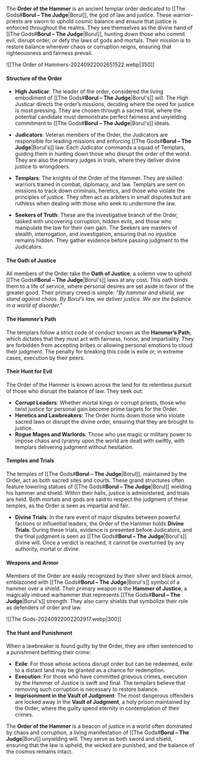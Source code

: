 The **Order of the Hammer** is an ancient templar order dedicated to [[The Gods#**Borul – The Judge**|Borul]], the god of law and justice. These warrior-priests are sworn to uphold cosmic balance and ensure that justice is enforced throughout the realms. They see themselves as the divine hand of [[The Gods#**Borul – The Judge**|Borul]], hunting down those who commit evil, disrupt order, or defy the laws of gods and mortals. Their mission is to restore balance wherever chaos or corruption reigns, ensuring that righteousness and fairness prevail. 

![[The Order of Hammers-20240922002651522.webp|350]]

#### Structure of the Order

- **High Justicar**: The leader of the order, considered the living embodiment of [[The Gods#**Borul – The Judge**|Borul's]] will. The High Justicar directs the order’s missions, deciding where the need for justice is most pressing. They are chosen through a sacred trial, where the potential candidate must demonstrate perfect fairness and unyielding commitment to [[The Gods#**Borul – The Judge**|Borul's]] ideals.
    
- **Judicators**: Veteran members of the Order, the Judicators are responsible for leading missions and enforcing [[The Gods#**Borul – The Judge**|Borul's]] law. Each Judicator commands a squad of Templars, guiding them in hunting down those who disrupt the order of the world. They are also the primary judges in trials, where they deliver divine justice to wrongdoers.
    
- **Templars**: The knights of the Order of the Hammer. They are skilled warriors trained in combat, diplomacy, and law. Templars are sent on missions to track down criminals, heretics, and those who violate the principles of justice. They often act as arbiters in small disputes but are ruthless when dealing with those who seek to undermine the law.
    
- **Seekers of Truth**: These are the investigative branch of the Order, tasked with uncovering corruption, hidden evils, and those who manipulate the law for their own gain. The Seekers are masters of stealth, interrogation, and investigation, ensuring that no injustice remains hidden. They gather evidence before passing judgment to the Judicators.
    

#### The Oath of Justice

All members of the Order take the **Oath of Justice**, a solemn vow to uphold [[The Gods#**Borul – The Judge**|Borul's]] laws at any cost. This oath binds them to a life of service, where personal desires are set aside in favor of the greater good. Their primary creed is simple: _"By hammer and shield, we stand against chaos. By Borul’s law, we deliver justice. We are the balance in a world of disorder."_

#### The Hammer’s Path

The templars follow a strict code of conduct known as the **Hammer’s Path**, which dictates that they must act with fairness, honor, and impartiality. They are forbidden from accepting bribes or allowing personal emotions to cloud their judgment. The penalty for breaking this code is exile or, in extreme cases, execution by their peers.

#### Their Hunt for Evil

The Order of the Hammer is known across the land for its relentless pursuit of those who disrupt the balance of law. They seek out:

- **Corrupt Leaders**: Whether mortal kings or corrupt priests, those who twist justice for personal gain become prime targets for the Order.
- **Heretics and Lawbreakers**: The Order hunts down those who violate sacred laws or disrupt the divine order, ensuring that they are brought to justice.
- **Rogue Mages and Warlords**: Those who use magic or military power to impose chaos and tyranny upon the world are dealt with swiftly, with templars delivering judgment without hesitation.

#### Temples and Trials

The temples of [[The Gods#**Borul – The Judge**|Borul]], maintained by the Order, act as both sacred sites and courts. These grand structures often feature towering statues of [[The Gods#**Borul – The Judge**|Borul]] wielding his hammer and shield. Within their halls, justice is administered, and trials are held. Both mortals and gods are said to respect the judgment of these temples, as the Order is seen as impartial and fair.

- **Divine Trials**: In the rare event of major disputes between powerful factions or influential leaders, the Order of the Hammer holds **Divine Trials**. During these trials, evidence is presented before Judicators, and the final judgment is seen as [[The Gods#**Borul – The Judge**|Borul's]] divine will. Once a verdict is reached, it cannot be overturned by any authority, mortal or divine.

#### Weapons and Armor

Members of the Order are easily recognized by their silver and black armor, emblazoned with [[The Gods#**Borul – The Judge**|Borul's]] symbol of a hammer over a shield. Their primary weapon is the **Hammer of Justice**, a magically imbued warhammer that represents [[The Gods#**Borul – The Judge**|Borul's]] strength. They also carry shields that symbolize their role as defenders of order and law.

![[The Gods-20240922002202917.webp|300]]

#### The Hunt and Punishment

When a lawbreaker is found guilty by the Order, they are often sentenced to a punishment befitting their crime:

- **Exile**: For those whose actions disrupt order but can be redeemed, exile to a distant land may be granted as a chance for redemption.
- **Execution**: For those who have committed grievous crimes, execution by the Hammer of Justice is swift and final. The templars believe that removing such corruption is necessary to restore balance.
- **Imprisonment in the Vault of Judgment**: The most dangerous offenders are locked away in the **Vault of Judgment**, a holy prison maintained by the Order, where the guilty spend eternity in contemplation of their crimes.

The **Order of the Hammer** is a beacon of justice in a world often dominated by chaos and corruption, a living manifestation of [[The Gods#**Borul – The Judge**|Borul]] unyielding will. They serve as both sword and shield, ensuring that the law is upheld, the wicked are punished, and the balance of the cosmos remains intact.